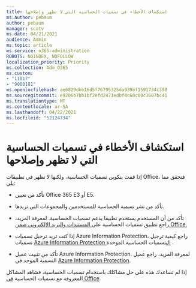 ```yaml
---
title: استكشاف الأخطاء في تسميات الحساسية التي لا تظهر وإصلاحها
ms.author: pebaum
author: pebaum
manager: scotv
ms.date: 04/21/2021
audience: Admin
ms.topic: article
ms.service: o365-administration
ROBOTS: NOINDEX, NOFOLLOW
localization_priority: Priority
ms.collection: Adm_O365
ms.custom:
- "11017"
- "9000181"
ms.openlocfilehash: ae6829dbb16d5f76795325da939bf1591734c398
ms.sourcegitcommit: e9206b7bb1bf2efd2471edbf4c60c00c3607bc41
ms.translationtype: MT
ms.contentlocale: ar-SA
ms.lasthandoff: 04/22/2021
ms.locfileid: "52124734"
---
```

# <a name="troubleshoot-sensitivity-labels-not-appearing"></a>استكشاف الأخطاء في تسميات الحساسية التي لا تظهر وإصلاحها

إذا قمت بتكوين تسميات الحساسية، ولكنها لا تظهر في تطبيقات Office، فتحقق مما يلي:

- تأكد من تعيين Office 365 E3 أو E5.

- تأكد من نشر تسمية الحساسية للمستخدمين والمجموعات التي تريدها.

- تأكد من أن المستخدم يستخدم تطبيقا يدعم تسميات الحساسية. لمعرفة المزيد، راجع تطبيق تسميات الحساسية على[ المستندات والبريد الإلكتروني ضمن Office.](https://go.microsoft.com/fwlink/?linkid=2106446)

- إذا كنت تريد ترحيل تسميات Azure Information Protection، راجع كيفية ترحيل تسميات [Azure Information Protection إلى](https://go.microsoft.com/fwlink/?linkid=2106056)تسميات الحساسية الموحدة .

- تأكد من تثبيت عميل Azure Information Protection. لمعرفة المزيد، راجع عميل التسمية الموحد في [Azure Information Protection](https://go.microsoft.com/fwlink/?linkid=2106374).

إذا لم تساعدك هذه على حل مشاكلك باستخدام تسميات الحساسية، فشاهد المشاكل المعروفة مع تسميات الحساسية [في Office](https://go.microsoft.com/fwlink/?linkid=2106447).